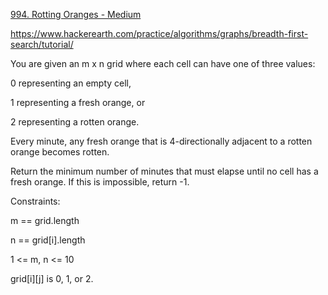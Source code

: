 [994. Rotting Oranges - Medium](https://leetcode.com/problems/rotting-oranges/)

https://www.hackerearth.com/practice/algorithms/graphs/breadth-first-search/tutorial/

You are given an m x n grid where each cell can have one of three values:

0 representing an empty cell,

1 representing a fresh orange, or

2 representing a rotten orange.

Every minute, any fresh orange that is 4-directionally adjacent to a rotten orange becomes rotten.

Return the minimum number of minutes that must elapse until no cell has a fresh orange. If this is impossible, return -1.

Constraints:

m == grid.length

n == grid[i].length

1 <= m, n <= 10

grid[i][j] is 0, 1, or 2.